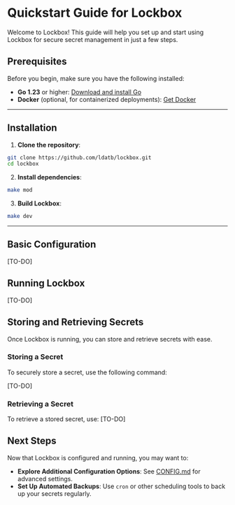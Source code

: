 # Quickstart Guide for Lockbox

Welcome to Lockbox! This guide will help you set up and start using Lockbox for secure secret management in just a few steps.

## Prerequisites

Before you begin, make sure you have the following installed:

- **Go 1.23** or higher: [Download and install Go](https://go.dev/doc/install)
- **Docker** (optional, for containerized deployments): [Get Docker](https://docs.docker.com/get-docker/)

---

## Installation

1. **Clone the repository**:

```bash
git clone https://github.com/ldatb/lockbox.git
cd lockbox
```

2. **Install dependencies**:

```bash
make mod
```

3. **Build Lockbox**:

```bash
make dev
```

---

## Basic Configuration

[TO-DO]

## Running Lockbox

[TO-DO]

## Storing and Retrieving Secrets

Once Lockbox is running, you can store and retrieve secrets with ease.

### Storing a Secret

To securely store a secret, use the following command:

[TO-DO]

### Retrieving a Secret

To retrieve a stored secret, use:
[TO-DO]

## Next Steps

Now that Lockbox is configured and running, you may want to:

- **Explore Additional Configuration Options**: See [CONFIG.md](./docs/CONFIG.md) for advanced settings.
- **Set Up Automated Backups**: Use `cron` or other scheduling tools to back up your secrets regularly.
